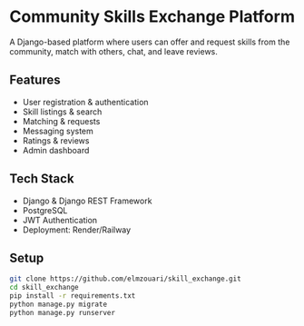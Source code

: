 # Community Skills Exchange Platform

A Django-based platform where users can offer and request skills from the community, 
match with others, chat, and leave reviews.

## Features
- User registration & authentication
- Skill listings & search
- Matching & requests
- Messaging system
- Ratings & reviews
- Admin dashboard

## Tech Stack
- Django & Django REST Framework
- PostgreSQL
- JWT Authentication
- Deployment: Render/Railway

## Setup
```bash
git clone https://github.com/elmzouari/skill_exchange.git
cd skill_exchange
pip install -r requirements.txt
python manage.py migrate
python manage.py runserver
